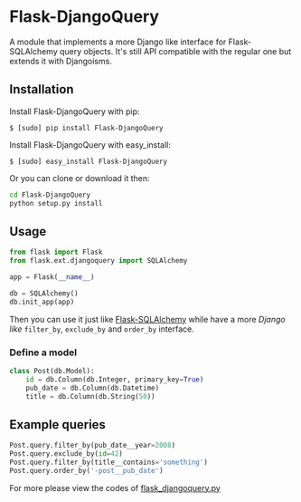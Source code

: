 Flask-DjangoQuery
=================

A module that implements a more Django like interface for Flask-SQLAlchemy query objects.  It's still API compatible with the regular one but extends it with Djangoisms.

## Installation

Install Flask-DjangoQuery with pip:

    $ [sudo] pip install Flask-DjangoQuery

Install Flask-DjangoQuery with easy_install:

    $ [sudo] easy_install Flask-DjangoQuery

Or you can clone or download it then:

```bash
cd Flask-DjangoQuery
python setup.py install
```

## Usage

```python
from flask import Flask
from flask.ext.djangoquery import SQLAlchemy

app = Flask(__name__)

db = SQLAlchemy()
db.init_app(app)
```

Then you can use it just like [Flask-SQLAlchemy](https://github.com/mitsuhiko/flask-sqlalchemy) while have a more *Django like* `filter_by`, `exclude_by` and `order_by` interface.

### Define a model

```python
class Post(db.Model):
    id = db.Column(db.Integer, primary_key=True)
    pub_date = db.Column(db.Datetime)
    title = db.Column(db.String(50))
```

## Example queries

```python
Post.query.filter_by(pub_date__year=2008)
Post.query.exclude_by(id=42)
Post.query.filter_by(title__contains='something')
Post.query.order_by('-post__pub_date')
```

For more please view the codes of [flask_djangoquery.py](flask_djangoquery.py)
